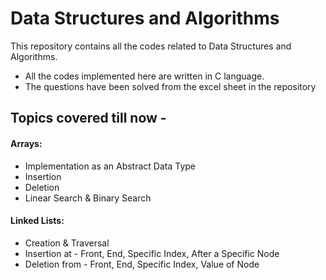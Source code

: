 # Data Structures and Algorithms

This repository contains all the codes related to Data Structures and Algorithms.

- All the codes implemented here are written in C language.
- The questions have been solved from the excel sheet in the repository

## Topics covered till now - 

#### Arrays:
- Implementation as an Abstract Data Type
- Insertion
- Deletion
- Linear Search & Binary Search

#### Linked Lists:
- Creation & Traversal
- Insertion at - Front, End, Specific Index, After a Specific Node
- Deletion from - Front, End, Specific Index, Value of Node